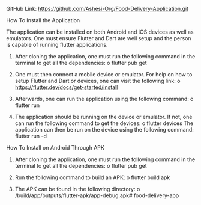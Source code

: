 GitHub Link: https://github.com/Ashesi-Org/Food-Delivery-Application.git

How To Install the Application

The application can be installed on both Android and iOS devices as well as emulators. One must ensure Flutter and Dart are well setup and the person is capable of running flutter applications.

1. After cloning the application, one must run the following command in the terminal to get all the dependencies:
o flutter pub get

2. One must then connect a mobile device or emulator. For help on how to setup Flutter and Dart or devices, one can visit the following link:
o https://flutter.dev/docs/get-started/install

3. Afterwards, one can run the application using the following command:
o flutter run

4. The application should be running on the device or emulator. If not, one can run the following command to get the devices:
o flutter devices The application can then be run on the device using the following command: flutter run -d

How To Install on Android Through APK

1. After cloning the application, one must run the following command in the terminal to get all the dependencies:
o flutter pub get

2. Run the following command to build an APK:
o flutter build apk

3. The APK can be found in the following directory:
o /build/app/outputs/flutter-apk/app-debug.apk# food-delivery-app



